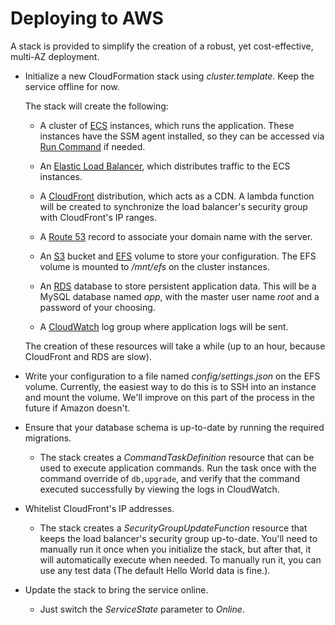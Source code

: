 Deploying to AWS
==

A stack is provided to simplify the creation of a robust, yet cost-effective, multi-AZ deployment.


* Initialize a new CloudFormation stack using *cluster.template*. Keep the service offline for now.

  The stack will create the following:

    * A cluster of [ECS](https://aws.amazon.com/ecs/) instances, which runs the application. These instances have the SSM agent installed, so they can be accessed via [Run Command](https://aws.amazon.com/ec2/run-command/) if needed.

    * An [Elastic Load Balancer](https://aws.amazon.com/elasticloadbalancing/), which distributes traffic to the ECS instances.

    * A [CloudFront](https://aws.amazon.com/cloudfront/) distribution, which acts as a CDN. A lambda function will be created to synchronize the load balancer's security group with CloudFront's IP ranges.

    * A [Route 53](https://aws.amazon.com/route53/) record to associate your domain name with the server.

    * An [S3](https://aws.amazon.com/s3/) bucket and [EFS](https://aws.amazon.com/efs/) volume to store your configuration. The EFS volume is mounted to */mnt/efs* on the cluster instances.

    * An [RDS](https://aws.amazon.com/rds/) database to store persistent application data. This will be a MySQL database named *app*, with the master user name *root* and a password of your choosing.

    * A [CloudWatch](https://aws.amazon.com/cloudwatch/) log group where application logs will be sent.

  The creation of these resources will take a while (up to an hour, because CloudFront and RDS are slow).


* Write your configuration to a file named *config/settings.json* on the EFS volume. Currently, the easiest way to do this is to SSH into an instance and mount the volume. We'll improve on this part of the process in the future if Amazon doesn't.


* Ensure that your database schema is up-to-date by running the required migrations.

  * The stack creates a *CommandTaskDefinition* resource that can be used to execute application commands. Run the task once with the command override of `db,upgrade`, and verify that the command executed successfully by viewing the logs in CloudWatch.


* Whitelist CloudFront's IP addresses.

  * The stack creates a *SecurityGroupUpdateFunction* resource that keeps the load balancer's security group up-to-date. You'll need to manually run it once when you initialize the stack, but after that, it will automatically execute when needed. To manually run it, you can use any test data (The default Hello World data is fine.).


* Update the stack to bring the service online.

  * Just switch the *ServiceState* parameter to *Online*.
